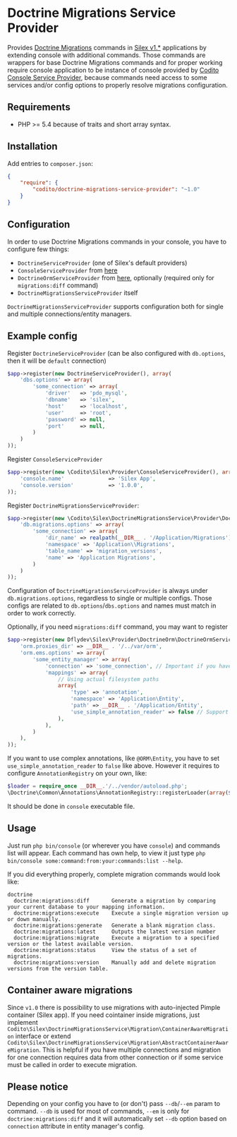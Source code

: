 Doctrine Migrations Service Provider
====================================

Provides [Doctrine Migrations](https://github.com/doctrine/migrations) commands in [Silex v1.*](http://silex.sensiolabs.org/)
applications by extending console with additional commands. Those commands are wrappers for base Doctrine Migrations 
commands and for proper working require console application to be instance of console provided by 
[Codito Console Service Provider](https://github.com/CoditoNet/silex-console-provider), because commands need access 
to some services and/or config options to properly resolve migrations configuration.

Requirements
------------

 * PHP >= 5.4 because of traits and short array syntax.

Installation
------------

Add entries to `composer.json`:

```json
{
    "require": {
        "codito/doctrine-migrations-service-provider": "~1.0"
    }
}
```

Configuration
-------------

In order to use Doctrine Migrations commands in your console, you have to configure few things:

 * `DoctrineServiceProvider` (one of Silex's default providers)
 * `ConsoleServiceProvider` from [here](https://github.com/CoditoNet/silex-console-provider)
 * `DoctrineOrmServiceProvider` from [here](https://github.com/dflydev/dflydev-doctrine-orm-service-provider), optionally (required only for `migrations:diff` command)
 * `DoctrineMigrationsServiceProvider` itself

`DoctrineMigrationsServiceProvider` supports configuration both for single and multiple connections/entity managers.

Example config
--------------

Register `DoctrineServiceProvider` (can be also configured with `db.options`, then it will be `default` connection)

```php
$app->register(new DoctrineServiceProvider(), array(
    'dbs.options' => array(
        'some_connection' => array(
            'driver'   => 'pdo_mysql',
            'dbname'   => 'silex',
            'host'     => 'localhost',
            'user'     => 'root',
            'password' => null,
            'port'     => null,
        )
    )
));
```

Register `ConsoleServiceProvider`

```php
$app->register(new \Codito\Silex\Provider\ConsoleServiceProvider(), array(
    'console.name'              => 'Silex App',
    'console.version'           => '1.0.0',
));
```

Register `DoctrineMigrationsServiceProvider`:

```php
$app->register(new \Codito\Silex\DoctrineMigrationsService\Provider\DoctrineMigrationsServiceProvider(), array(
    'db.migrations.options' => array(
        'some_connection' => array(
            'dir_name' => realpath(__DIR__ . '/Application/Migrations'),
            'namespace' => 'Application\\Migrations',
            'table_name' => 'migration_versions',
            'name' => 'Application Migrations',
        )
    )
));
```

Configuration of `DoctrineMigrationsServiceProvider` is always under `db.migrations.options`, regardless to single or multiple configs. Those configs are related to `db.options`/`dbs.options` and names must match in order to work correctly.

Optionally, if you need `migrations:diff` command, you may want to register 

```php
$app->register(new Dflydev\Silex\Provider\DoctrineOrm\DoctrineOrmServiceProvider(), array(
    'orm.proxies_dir' => __DIR__ . '/../var/orm',
    'orm.ems.options' => array(
        'some_entity_manager' => array(
            'connection' => 'some_connection', // Important if you have custom connection name
            'mappings' => array(
                // Using actual filesystem paths
                array(
                    'type' => 'annotation',
                    'namespace' => 'Application\Entity',
                    'path' => __DIR__ . '/Application/Entity',
                    'use_simple_annotation_reader' => false // Support for "use Doctrine\ORM\Mapping AS ORM" -> "@ORM\Entity"
                ),
            ),
        )
    ),
));
```

If you want to use complex annotations, like `@ORM\Entity`, you have to set `use_simple_annotation_reader` to `false` like above. However it requires to configure `AnnotationRegistry` on your own, like:

```php
$loader = require_once __DIR__.'/../vendor/autoload.php';
\Doctrine\Common\Annotations\AnnotationRegistry::registerLoader(array($loader, 'loadClass'));
```

It should be done in `console` executable file.

Usage
-----

Just run `php bin/console` (or wherever you have `console`) and commands list will appear. Each command has own help, to view it just type `php bin/console some:command:from:your:commands:list --help`.

If you did everything properly, complete migration commands would look like:

```
doctrine
  doctrine:migrations:diff       Generate a migration by comparing your current database to your mapping information.
  doctrine:migrations:execute    Execute a single migration version up or down manually.
  doctrine:migrations:generate   Generate a blank migration class.
  doctrine:migrations:latest     Outputs the latest version number
  doctrine:migrations:migrate    Execute a migration to a specified version or the latest available version.
  doctrine:migrations:status     View the status of a set of migrations.
  doctrine:migrations:version    Manually add and delete migration versions from the version table.
```

Container aware migrations
--------------------------

Since `v1.0` there is possibility to use migrations with auto-injected Pimple container (Silex app).
If you need cointainer inside migrations, just implement `Codito\Silex\DoctrineMigrationsService\Migration\ContainerAwareMigration`
interface or extend `Codito\Silex\DoctrineMigrationsService\Migration\AbstractContainerAwareMigration`.
This is helpful if you have multiple connections and migration for one connection requires data from other connection or if some service must be called in order to execute migration.

Please notice
-------------

Depending on your config you have to (or don't) pass `--db`/`--em` param to command. `--db` is used for most of commands, `--em` is only for `doctrine:migrations:diff` and it will automatically set `--db` option based on `connection` attribute in entity manager's config.
